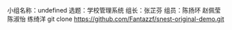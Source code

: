小组名称：undefined
选题：学校管理系统
组长：张芷芬
组员：陈扬环 赵佩莹 陈淑怡 练绮洋
git clone https://github.com/Fantazzf/snest-original-demo.git